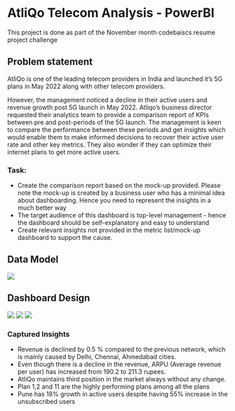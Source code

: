 # AtliQo Telecom Analysis - PowerBI
This project is done as part of the November month codebaiscs resume project challenge

## Problem statement

AtliQo is one of the leading telecom providers in India and launched it’s 5G plans in May 2022 along with other telecom providers.

However, the management noticed a decline in their active users and revenue growth post 5G launch in May 2022. Atliqo’s business director requested their analytics team to provide a comparison report of KPIs between pre and post-periods of the 5G launch. The management is keen to compare the performance between these periods and get insights which would enable them to make informed decisions to recover their active user rate and other key metrics. They also wonder if they can optimize their internet plans to get more active users.

### Task:  
- Create the comparison report based on the mock-up provided. Please note the mock-up  is created by a business user who has a minimal idea about dashboarding. Hence you need to represent the insights in a much better way
- The target audience of this dashboard is top-level management - hence the dashboard should be self-explanatory and easy to understand
- Create relevant insights not provided in the metric list/mock-up dashboard to support the cause.

## Data Model
<img src ='https://github.com/HemChoudhary/TelecomAnalysis_PowerBI/blob/9d52d7f79048290965a4b388a6f986f7cecb7d62/Telecom_Analysis/data_model.png'>


## Dashboard Design
<img src = "https://github.com/HemChoudhary/TelecomAnalysis_PowerBI/blob/9d52d7f79048290965a4b388a6f986f7cecb7d62/Telecom_Analysis/1.jpg">
<img src = "https://github.com/HemChoudhary/TelecomAnalysis_PowerBI/blob/9d52d7f79048290965a4b388a6f986f7cecb7d62/Telecom_Analysis/2.jpg">
<img src = "https://github.com/HemChoudhary/TelecomAnalysis_PowerBI/blob/061ba0ab8feceed8bb140378587bb3e65e835ede/Telecom_Analysis/2.png">

###  Captured Insights

- Revenue is declined by 0.5 % compared to the previous network, which is mainly caused by Delhi, Chennai, Ahmedabad cities.
- Even though there is a decline in the revenue, ARPU (Average revenue per user) has increased from 190.2 to 211.3 rupees.
- AtliQo maintains third position in the market always without any change.
- Plan 1,2 and 11 are the highly performing plans among all the plans
- Pune has 18% growth in active users despite having 55% increase in the unsubscribed users
